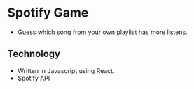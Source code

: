 # Spotify Game
- Guess which song from your own playlist has more listens.

## Technology
- Written in Javascript using React.
- Spotify API